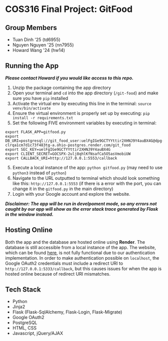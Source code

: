 # COS316 Final Project: GitFood #

## Group Members ##
- Tuan Dinh '25 (td6955)
- Nguyen Nguyen '25 (nn7955)
- Howard Wang '24 (hw14)

## Running the App ##
***Please contact Howard if you would like access to this repo.***

1. Unzip the package containing the app directory
2. Open your terminal and `cd` into the app directory (`/git-food`) and make sure you have `pip` installed
3. Activate the virtual env by executing this line in the terminal: `source venv/bin/activate`
4. Ensure the virtual environment is properly set up by executing: `pip install -r requirements.txt`
5. Set the following FIVE environment variables by executing in terminal:
```
export FLASK_APP=gitfood.py
export DB_URI=postgresql://git_food_user:uelFgIGe9GCTYYttir2XHNJ9Y4auBX4G@dpg-clrqa1cm7d1c73f483tg-a.ohio-postgres.render.com/git_food
export SEC_KEY=uelFgIGe9GCTYYttir2XHNJ9Y4auBX4G
export CLIENT_SECRET=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
export CALLBACK_URI=http://127.0.0.1:5553/callback
```
5. Execute a local instance of the app: `python gitfood.py` (may need to use `python3` instead of `python`)
6. Navigate to the URL outputted to terminal which should look something like this: `http://127.0.0.1:5553` (if there is a error with the port, you can change it in the `gitfood.py` in the main directory)
7. Login with your Google account and explore the website.

***Disclaimer: The app will be run in develpoment mode, so any errors not caught by our app will show as the error stack trace generated by Flask in the window instead.***

## Hosting Online ##
Both the app and the database are hosted online using **Render**. The database is still accessible from a local instance of the app. The website, which can be found [here](https://www.gitfood.onrender.com/), is not fully functional due to our authentication implementation. In order to make authentication possible on `localhost`, the Google OAuth2 credentials must include a redirect URI to `http://127.0.0.1:5333/callback`, but this causes issues for when the app is hosted online because of redirect URI mismatches.

## Tech Stack ##
- Python
- Jinja2
- Flask (Flask-SqlAlchemy, Flask-Login, Flask-Migrate)
- Google OAuth2
- PostgreSQL
- HTML, CSS
- Javascript, jQuery/AJAX







